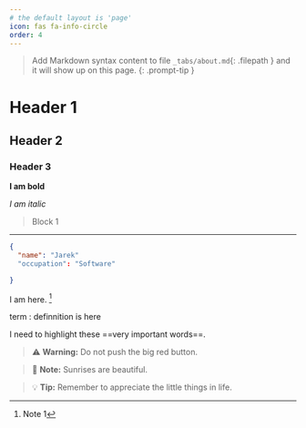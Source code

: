 ```yaml
---
# the default layout is 'page'
icon: fas fa-info-circle
order: 4
---
```


> Add Markdown syntax content to file `_tabs/about.md`{: .filepath } and it will show up on this page.
{: .prompt-tip }
>

# Header 1

## Header 2

### Header 3

**I am bold**

*I am italic*

>Block 1


---

```json
{
  "name": "Jarek"
  "occupation": "Software"

}
```

I am here. [^1]

term
: definnition is here


I need to highlight these ==very important words==.

> ⚠️ **Warning:** Do not push the big red button.

> 📝 **Note:** Sunrises are beautiful.

> 💡 **Tip:** Remember to appreciate the little things in life.

[^1]: Note 1


